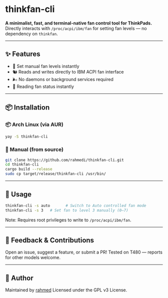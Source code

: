 # thinkfan-cli

**A minimalist, fast, and terminal-native fan control tool for ThinkPads.**
Directly interacts with `/proc/acpi/ibm/fan` for setting fan levels — no dependency on `thinkfan`.

---

## ✨ Features

* 🔧 Set manual fan levels instantly
* 🐿 Reads and writes directly to IBM ACPI fan interface
* 🌬️ No daemons or background services required
* 📄 Reading fan status instantly

---

## 📦 Installation

### 📦 Arch Linux (via AUR)

```bash
yay -S thinkfan-cli
```

### 🔧 Manual (from source)

```bash
git clone https://github.com/rahmedi/thinkfan-cli.git
cd thinkfan-cli
cargo build --release
sudo cp target/release/thinkfan-cli /usr/bin/
```

---

## 🚀 Usage

```bash
thinkfan-cli -s auto       # Switch to Auto controlled fan mode
thinkfan-cli -s 3   # Set fan to level 3 manually (0–7)
```

Note: Requires root privileges to write to `/proc/acpi/ibm/fan`.

---

## 💬 Feedback & Contributions

Open an issue, suggest a feature, or submit a PR!
Tested on T480 — reports for other models welcome.

---

## 💙 Author

Maintained by [rahmed](https://github.com/rahmedi)
Licensed under the GPL v3 License.
